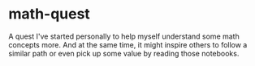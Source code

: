 # math-quest
A quest I've started personally to help myself understand some math concepts more. And at the same time, it might inspire others to follow a similar path or even pick up some value by reading those notebooks.
